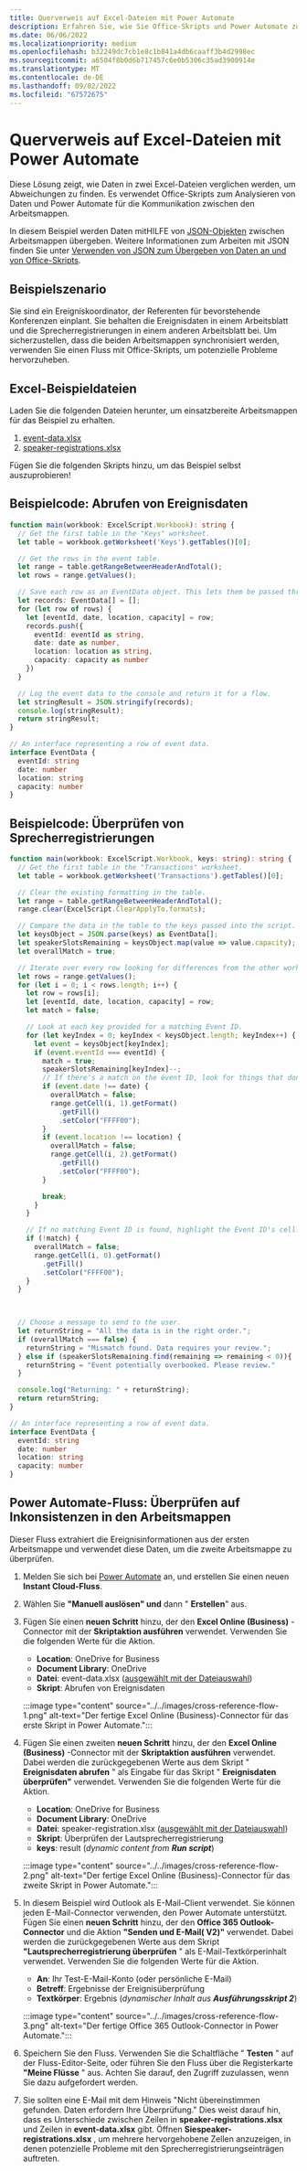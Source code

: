 ```yaml
---
title: Querverweis auf Excel-Dateien mit Power Automate
description: Erfahren Sie, wie Sie Office-Skripts und Power Automate zum Querverweis und Formatieren einer Excel-Datei verwenden.
ms.date: 06/06/2022
ms.localizationpriority: medium
ms.openlocfilehash: b32249dc7cb1e8c1b841a4db6caaff3b4d2998ec
ms.sourcegitcommit: a6504f8b0d6b717457c6e0b5306c35ad3900914e
ms.translationtype: MT
ms.contentlocale: de-DE
ms.lasthandoff: 09/02/2022
ms.locfileid: "67572675"
---
```

# <a name="cross-reference-excel-files-with-power-automate"></a>Querverweis auf Excel-Dateien mit Power Automate

Diese Lösung zeigt, wie Daten in zwei Excel-Dateien verglichen werden, um Abweichungen zu finden. Es verwendet Office-Skripts zum Analysieren von Daten und Power Automate für die Kommunikation zwischen den Arbeitsmappen.

In diesem Beispiel werden Daten mitHILFE von [JSON-Objekten](https://www.w3schools.com/whatis/whatis_json.asp) zwischen Arbeitsmappen übergeben. Weitere Informationen zum Arbeiten mit JSON finden Sie unter [Verwenden von JSON zum Übergeben von Daten an und von Office-Skripts](../../develop/use-json.md).

## <a name="example-scenario"></a>Beispielszenario

Sie sind ein Ereigniskoordinator, der Referenten für bevorstehende Konferenzen einplant. Sie behalten die Ereignisdaten in einem Arbeitsblatt und die Sprecherregistrierungen in einem anderen Arbeitsblatt bei. Um sicherzustellen, dass die beiden Arbeitsmappen synchronisiert werden, verwenden Sie einen Fluss mit Office-Skripts, um potenzielle Probleme hervorzuheben.

## <a name="sample-excel-files"></a>Excel-Beispieldateien

Laden Sie die folgenden Dateien herunter, um einsatzbereite Arbeitsmappen für das Beispiel zu erhalten.

1. [event-data.xlsx](event-data.xlsx)
1. [speaker-registrations.xlsx](speaker-registrations.xlsx)

Fügen Sie die folgenden Skripts hinzu, um das Beispiel selbst auszuprobieren!

## <a name="sample-code-get-event-data"></a>Beispielcode: Abrufen von Ereignisdaten

```TypeScript
function main(workbook: ExcelScript.Workbook): string {
  // Get the first table in the "Keys" worksheet.
  let table = workbook.getWorksheet('Keys').getTables()[0];

  // Get the rows in the event table.
  let range = table.getRangeBetweenHeaderAndTotal();
  let rows = range.getValues();

  // Save each row as an EventData object. This lets them be passed through Power Automate.
  let records: EventData[] = [];
  for (let row of rows) {
    let [eventId, date, location, capacity] = row;
    records.push({
      eventId: eventId as string,
      date: date as number,
      location: location as string,
      capacity: capacity as number
    })
  }

  // Log the event data to the console and return it for a flow.
  let stringResult = JSON.stringify(records);
  console.log(stringResult);
  return stringResult;
}

// An interface representing a row of event data.
interface EventData {
  eventId: string
  date: number
  location: string
  capacity: number
}
```

## <a name="sample-code-validate-speaker-registrations"></a>Beispielcode: Überprüfen von Sprecherregistrierungen

```TypeScript
function main(workbook: ExcelScript.Workbook, keys: string): string {
  // Get the first table in the "Transactions" worksheet.
  let table = workbook.getWorksheet('Transactions').getTables()[0];

  // Clear the existing formatting in the table.
  let range = table.getRangeBetweenHeaderAndTotal();
  range.clear(ExcelScript.ClearApplyTo.formats);

  // Compare the data in the table to the keys passed into the script.
  let keysObject = JSON.parse(keys) as EventData[];
  let speakerSlotsRemaining = keysObject.map(value => value.capacity);
  let overallMatch = true;

  // Iterate over every row looking for differences from the other worksheet.
  let rows = range.getValues();
  for (let i = 0; i < rows.length; i++) {
    let row = rows[i];
    let [eventId, date, location, capacity] = row;
    let match = false;

    // Look at each key provided for a matching Event ID.
    for (let keyIndex = 0; keyIndex < keysObject.length; keyIndex++) {
      let event = keysObject[keyIndex];
      if (event.eventId === eventId) {
        match = true;
        speakerSlotsRemaining[keyIndex]--;
        // If there's a match on the event ID, look for things that don't match and highlight them.
        if (event.date !== date) {
          overallMatch = false;
          range.getCell(i, 1).getFormat()
            .getFill()
            .setColor("FFFF00");
        }
        if (event.location !== location) {
          overallMatch = false;
          range.getCell(i, 2).getFormat()
            .getFill()
            .setColor("FFFF00");
        }

        break;
      }
    }

    // If no matching Event ID is found, highlight the Event ID's cell.
    if (!match) {
      overallMatch = false;
      range.getCell(i, 0).getFormat()
        .getFill()
        .setColor("FFFF00");
    }
  }

  

  // Choose a message to send to the user.
  let returnString = "All the data is in the right order.";
  if (overallMatch === false) {
    returnString = "Mismatch found. Data requires your review.";
  } else if (speakerSlotsRemaining.find(remaining => remaining < 0)){
    returnString = "Event potentially overbooked. Please review."
  }

  console.log("Returning: " + returnString);
  return returnString;
}

// An interface representing a row of event data.
interface EventData {
  eventId: string
  date: number
  location: string
  capacity: number
}
```

## <a name="power-automate-flow-check-for-inconsistencies-across-the-workbooks"></a>Power Automate-Fluss: Überprüfen auf Inkonsistenzen in den Arbeitsmappen

Dieser Fluss extrahiert die Ereignisinformationen aus der ersten Arbeitsmappe und verwendet diese Daten, um die zweite Arbeitsmappe zu überprüfen.

1. Melden Sie sich bei [Power Automate](https://flow.microsoft.com) an, und erstellen Sie einen neuen **Instant Cloud-Fluss**.
1. Wählen Sie **"Manuell auslösen" und** dann " **Erstellen**" aus.
1. Fügen Sie einen **neuen Schritt** hinzu, der den **Excel Online (Business)** -Connector mit der **Skriptaktion ausführen** verwendet. Verwenden Sie die folgenden Werte für die Aktion.
    * **Location**: OneDrive for Business
    * **Document Library**: OneDrive
    * **Datei**: event-data.xlsx ([ausgewählt mit der Dateiauswahl](../../testing/power-automate-troubleshooting.md#select-workbooks-with-the-file-browser-control))
    * **Skript**: Abrufen von Ereignisdaten

    :::image type="content" source="../../images/cross-reference-flow-1.png" alt-text="Der fertige Excel Online (Business)-Connector für das erste Skript in Power Automate.":::

1. Fügen Sie einen zweiten **neuen Schritt** hinzu, der den **Excel Online (Business)** -Connector mit der **Skriptaktion ausführen** verwendet. Dabei werden die zurückgegebenen Werte aus dem Skript " **Ereignisdaten abrufen** " als Eingabe für das Skript " **Ereignisdaten überprüfen"** verwendet. Verwenden Sie die folgenden Werte für die Aktion.
    * **Location**: OneDrive for Business
    * **Document Library**: OneDrive
    * **Datei**: speaker-registration.xlsx ([ausgewählt mit der Dateiauswahl](../../testing/power-automate-troubleshooting.md#select-workbooks-with-the-file-browser-control))
    * **Skript**: Überprüfen der Lautsprecherregistrierung
    * **keys**: result (_dynamic content from **Run script**_)

    :::image type="content" source="../../images/cross-reference-flow-2.png" alt-text="Der fertige Excel Online (Business)-Connector für das zweite Skript in Power Automate.":::
1. In diesem Beispiel wird Outlook als E-Mail-Client verwendet. Sie können jeden E-Mail-Connector verwenden, den Power Automate unterstützt. Fügen Sie einen **neuen Schritt** hinzu, der den **Office 365 Outlook-Connector** und die Aktion **"Senden und E-Mail( V2)"** verwendet. Dabei werden die zurückgegebenen Werte aus dem Skript **"Lautsprecherregistrierung überprüfen** " als E-Mail-Textkörperinhalt verwendet. Verwenden Sie die folgenden Werte für die Aktion.
    * **An**: Ihr Test-E-Mail-Konto (oder persönliche E-Mail)
    * **Betreff**: Ergebnisse der Ereignisüberprüfung
    * **Textkörper**: Ergebnis (_dynamischer Inhalt aus **Ausführungsskript 2**_)

    :::image type="content" source="../../images/cross-reference-flow-3.png" alt-text="Der fertige Office 365 Outlook-Connector in Power Automate.":::
1. Speichern Sie den Fluss. Verwenden Sie die Schaltfläche " **Testen** " auf der Fluss-Editor-Seite, oder führen Sie den Fluss über die Registerkarte **"Meine Flüsse** " aus. Achten Sie darauf, den Zugriff zuzulassen, wenn Sie dazu aufgefordert werden.
1. Sie sollten eine E-Mail mit dem Hinweis "Nicht übereinstimmen gefunden. Daten erfordern Ihre Überprüfung." Dies weist darauf hin, dass es Unterschiede zwischen Zeilen in **speaker-registrations.xlsx** und Zeilen in **event-data.xlsx** gibt. Öffnen **Siespeaker-registrations.xlsx** , um mehrere hervorgehobene Zellen anzuzeigen, in denen potenzielle Probleme mit den Sprecherregistrierungseinträgen auftreten.
